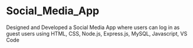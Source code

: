 # Social_Media_App
Designed and Developed a Social Media App where users can log in as guest users using HTML, CSS, Node.js, Express.js, MySQL, Javascript, VS Code
